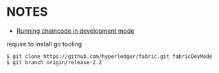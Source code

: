 # NOTES

- [Running chaincode in development mode](https://hyperledger-fabric.readthedocs.io/en/latest/peer-chaincode-devmode.html?highlight=devmode#start-the-peer-in-devmode)

require to install go tooling

```shell
$ git clone https://github.com/hyperledger/fabric.git fabricDevMode
$ git branch origin/release-2.2
```


